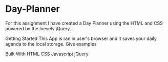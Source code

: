 # Day-Planner

For this assignment I have created a Day Planner using the HTML and CSS powered by the loevely jQuery.


Getting Started
This App is ran in user's browser and it saves your daily agenda to the local storage. 
Give examples

Built With
HTML
CSS
Javascript
jQuery 
